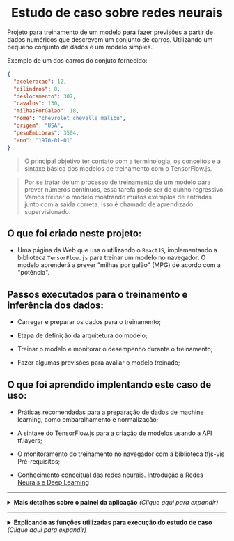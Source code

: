 <h1 align="center">Estudo de caso sobre redes neurais</h1>

Projeto para treinamento de um modelo para fazer previsões a partir de dados numéricos que descrevem um conjunto de carros. Utilizando um pequeno conjunto de dados e um modelo simples.

Exemplo de um dos carros do conjuto fornecido:

```json
{
  "aceleracao": 12,
  "cilindros": 8,
  "deslocamento": 307,
  "cavalos": 130,
  "milhasPorGalao": 18,
  "nome": "chevrolet chevelle malibu",
  "origem": "USA",
  "pesoEmLibras": 3504,
  "ano": "1970-01-01"
}
```

> O principal objetivo ter contato com a terminologia, os conceitos e a sintaxe básica dos modelos de treinamento com o TensorFlow.js.

> Por se tratar de um processo de treinamento de um modelo para prever números contínuos, essa tarefa pode ser de cunho regressivo. Vamos treinar o modelo mostrando muitos exemplos de entradas junto com a saída correta. Isso é chamado de aprendizado supervisionado.

## O que foi criado neste projeto:

- Uma página da Web que usa o utilizando o `ReactJS`, implementando a biblioteca `TensorFlow.js` para treinar um modelo no navegador. O modelo aprenderá a prever "milhas por galão" (MPG) de acordo com a "potência".

## Passos executados para o treinamento e inferência dos dados:

- Carregar e preparar os dados para o treinamento;

- Etapa de definição da arquitetura do modelo;

- Treinar o modelo e monitorar o desempenho durante o treinamento;

- Fazer algumas previsões para avaliar o modelo treinado;

## O que foi aprendido implentando este caso de uso:

- Práticas recomendadas para a preparação de dados de machine learning, como embaralhamento e normalização;

- A sintaxe do TensorFlow.js para a criação de modelos usando a API tf.layers;

- O monitoramento do treinamento no navegador com a biblioteca tfjs-vis
  Pré-requisitos;

- Conhecimento conceitual das redes neurais. [Introdução a Redes Neurais e Deep Learning](https://www.youtube.com/watch?v=Z2SGE3_2Grg)

---

<div>
<details>
  <summary> <b> Mais detalhes sobre o painel da aplicação</b> <i>(Clique aqui para expandir)</i> </summary>
<br/>

![exemplo_previsao_completa](https://raw.githubusercontent.com/joaoffnascimento/tensorflow-reactjs-example/main/public/exemplo_previsao_completa.png?token=AE5MZLHQDOJUCUWX7XHFXY3BHAZ4C)

![dashboard_lateral_vazio](https://raw.githubusercontent.com/joaoffnascimento/tensorflow-reactjs-example/main/public/dashboard_lateral_vazio.png?token=AE5MZLBJBLVUMQQZXDIAUELBHAZSA)

![dashboard_lateral_carga](https://raw.githubusercontent.com/joaoffnascimento/tensorflow-reactjs-example/main/public/dashboard_lateral_carga.png?token=AE5MZLDVZL6C5DJS4M4XZLLBHAZYU)

![relatorio_desempenho_treinamento](https://raw.githubusercontent.com/joaoffnascimento/tensorflow-reactjs-example/main/public/relatorio_desempenho_treinamento.png?token=AE5MZLEISCZRQ4JY2RVFMNLBHAZ2K)

![representacao_predicaoXdados_originais](https://raw.githubusercontent.com/joaoffnascimento/tensorflow-reactjs-example/main/public/representacao_predicaoXdados_originais.png?token=AE5MZLHPGKC5DUZ6CPAU5WLBHAZ2S)

</details>
</div>

---

<div>
<details>
  <summary> <b> Explicando as funções utilizadas para execução do estudo de caso</b> <i>(Clique aqui para expandir)</i> </summary>
<br/>
<h3>As funções mencionadas abaixo se encontram no arquivo functions.js</h3>

- GetDatasetFunction: ` Função responsável por realizar requisição ao storage do google, e obter o dataset necessário para execução do estudo de caso;`

- GraphDataVisualisation: ` Função para remover quaisquer entradas sem definição de milhas por galão ou potência. Monta esses dados em um gráfico de dispersão para demonstrar o resultado;`

- createModel: ` Função que **instancia o modelo** sequencia; porque as entradas fluem diretamente para baixo em direção à saída. Outros tipos de modelos podem ter ramificações ou várias entradas e saídas, mas, em muitos casos, os modelos serão sequenciais. E adiciona as camadas, essa ação adiciona uma camada de entrada à nossa rede, que é conectada automaticamente a uma camada dense com uma unidade oculta;`

- Model: ` Isso criará uma instância do modelo e exibirá um resumo das camadas na página da Web;`

- convertToTensor: ` Função responsável por preparar os dados para o treinamento -> Embaralhar os dados: Aqui, deixamos os exemplos que serão alimentados no algoritmo de treinamento em ordem aleatória. -> Converter em tensores: Depois, adotamos outra prática recomendada para o treinamento de machine learning. Normalizamos os dados. Faremos isso no intervalo numérico 0-1 usando escalonamento mínimo e máximo. E por ultimo retornar os dados e os limites de normalização;`

- trainModel
- Prediction
- testModel: `Nessa etapa nosso nosso modelo está "treinado", queremos fazer algumas previsões. Vamos avaliar o modelo vendo o que ele prevê. Lembrando que resultado final ira depender bastante de quanto seu modelo foi "treinado", então quanto mais treinar seu modelo melhor será resultado final;`

</details>
</div>
